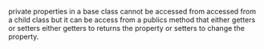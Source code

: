  private properties in a base class cannot be accessed from accessed from a child class but it can be access from a publics method that either getters or setters either getters to returns the property or setters to change the property.